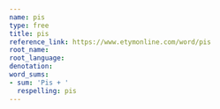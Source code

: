 ```yaml
---
name: pis
type: free
title: pis
reference_link: https://www.etymonline.com/word/pis
root_name: 
root_language: 
denotation: 
word_sums:
- sum: 'Pis + '
  respelling: pis
---
```

